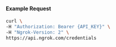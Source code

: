 
#### Example Request

```bash 
curl \
-H "Authorization: Bearer {API_KEY}" \
-H "Ngrok-Version: 2" \
https://api.ngrok.com/credentials
